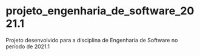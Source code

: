# projeto_engenharia_de_software_2021.1
Projeto desenvolvido para a disciplina de Engenharia de Software no período de 2021.1
